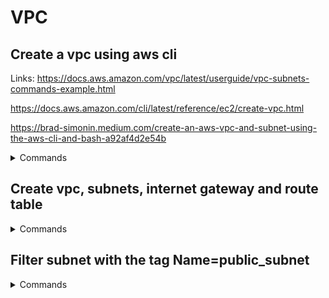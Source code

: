 # VPC

## Create a vpc using aws cli

Links: https://docs.aws.amazon.com/vpc/latest/userguide/vpc-subnets-commands-example.html

https://docs.aws.amazon.com/cli/latest/reference/ec2/create-vpc.html

https://brad-simonin.medium.com/create-an-aws-vpc-and-subnet-using-the-aws-cli-and-bash-a92af4d2e54b

<details><summary>Commands</summary>
<p>

```bash
vpc_id=$(aws ec2 create-vpc --cidr-block 10.0.0.0/16 --query Vpc.VpcId --tag-specifications \
'ResourceType=vpc,Tags=[{Key=name,Value=my-vpc}] --output text)
```
</p>
</details>

## Create vpc, subnets, internet gateway and route table
  
<details><summary>Commands</summary>
<p>

```bash
vpc_id=$(aws ec2 create-vpc --cidr-block 10.0.0.0/16 --query Vpc.VpcId --tag-specifications \
'ResourceType=vpc,Tags=[{Key=Name,Value=my-vpc}]' --output text)
 
public_subnet=$(aws ec2 create-subnet --vpc-id $vpc_id --cidr-block 10.0.1.0/24 --tag-specifications \
'ResourceType=subnet,Tags=[{Key=Name,Value=public_subnet}]' --output text)

private_subnet=$(aws ec2 create-subnet --vpc-id $vpc_id --cidr-block 10.0.2.0/24 --tag-specifications \
'ResourceType=subnet,Tags=[{Key=Name,Value=private_subnet}]' --output text)
  
igw_id=$(aws ec2 create-internet-gateway --query InternetGateway.InternetGatewayId --output text)
  
aws ec2 attach-internet-gateway --vpc-id $vpc_id --internet-gateway-id $igw_id

rt_id=$(aws ec2 create-route-table --vpc-id $vpc_id --query RouteTable.RouteTableId --tag-specifications \
'ResourceType=route-table,Tags=[{Key=Name,Value=public_rt}]' --output text)
  
aws ec2 create-route --route-table-id $rt_id --destination-cidr-block 0.0.0.0/0 \
--gateway-id $igw_id)
  
aws ec2 associate-route-table --subnet-id $public_subnet --route-table $rt_id
  
aws ec2 modify-subnet-attribute --subnet-id $public_subnet --map-public-ip-on-launch
```
</p>
</details>

  
## Filter subnet with the tag Name=public_subnet
  
<details><summary>Commands</summary>
<p>
  
```bash
aws ec2 describe-subnets --filters Name=tag:Name,Values=public_subnet --query "Subnets[*].SubnetId" --output text
```
